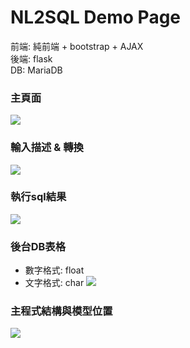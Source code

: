 # NL2SQL Demo Page
前端: 純前端 + bootstrap + AJAX<br>
後端: flask<br>
DB: MariaDB
### 主頁面
![](https://github.com/eric88525/NL2SQL_Service/blob/main/demo_pictures/demo2.png)


### 輸入描述 & 轉換
![](https://github.com/eric88525/NL2SQL_Service/blob/main/demo_pictures/demo1.png)


### 執行sql結果
![](https://github.com/eric88525/NL2SQL_Service/blob/main/demo_pictures/demo1-1.png)


### 後台DB表格
+ 數字格式: float 
+ 文字格式: char
![](https://github.com/eric88525/NL2SQL_Service/blob/main/demo_pictures/db.png)

### 主程式結構與模型位置
![](https://github.com/eric88525/NL2SQL_Service/blob/main/demo_pictures/structure.png)
